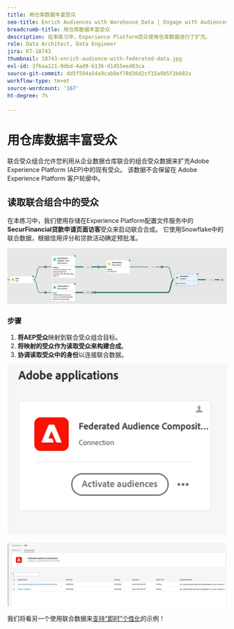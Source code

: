 ```yaml
---
title: 用仓库数据丰富受众
seo-title: Enrich Audiences with Warehouse Data | Engage with Audiences from your Data Warehouse using Federated Audience Composition
breadcrumb-title: 用仓库数据丰富受众
description: 在本练习中，Experience Platform受众使用仓库数据进行了扩充。
role: Data Architect, Data Engineer
jira: KT-18743
thumbnail: 18743-enrich-audience-with-federated-data.jpg
exl-id: 3f6aa121-0dbd-4ad9-b136-d1455eed03ca
source-git-commit: dd5f594a54a9cab8ef78d36d2cf15a9b5f2b682a
workflow-type: tm+mt
source-wordcount: '167'
ht-degree: 7%

---
```


# 用仓库数据丰富受众

联合受众组合允许您利用从企业数据仓库联合的组合受众数据来扩充Adobe Experience Platform (AEP)中的现有受众。 该数据不会保留在 Adobe Experience Platform 客户轮廓中。

## 读取联合组合中的受众

在本练习中，我们使用存储在Experience Platform配置文件服务中的&#x200B;**SecurFinancial贷款申请页面访客**&#x200B;受众来启动联合合成。 它使用Snowflake中的联合数据，根据信用评分和贷款活动确定预批准。

![federated-composition-example](assets/snowflake-preapproval.png)

### 步骤

1. **将AEP受众**&#x200B;映射到联合受众组合目标。
2. **将映射的受众作为读取受众来构建合成**。
3. **协调读取受众中的身份**&#x200B;以连接联合数据。

![federated-method-1-1](assets/federated-method-1-1.png)

![federated-method-1-2](assets/federated-method-1-2.png)

我们将看另一个使用联合数据来[支持“即时”个性化](deliver-in-the-moment-personalization.md)的示例！
